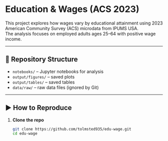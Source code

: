 # Education & Wages (ACS 2023)

This project explores how wages vary by educational attainment using 2023 American Community Survey (ACS) microdata from IPUMS USA.  
The analysis focuses on employed adults ages 25–64 with positive wage income.

---

## 📂 Repository Structure
- `notebooks/` – Jupyter notebooks for analysis  
- `output/figures/` – saved plots  
- `output/tables/` – saved tables  
- `data/raw/` – raw data files (ignored by Git)  

---

## ▶️ How to Reproduce
1. **Clone the repo**  
   ```bash
   git clone https://github.com/tolmsted935/edu-wage.git
   cd edu-wage

